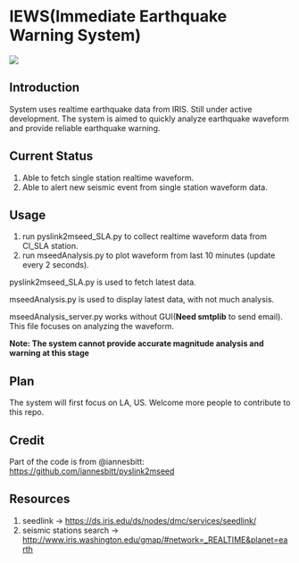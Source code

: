 # IEWS(Immediate Earthquake Warning System)
![](https://img.shields.io/badge/Python-3.6-blue.svg)

## Introduction
System uses realtime earthquake data from IRIS. Still under active development.
The system is aimed to quickly analyze earthquake waveform and provide reliable earthquake warning.

## Current Status
1. Able to fetch single station realtime waveform.
2. Able to alert new seismic event from single station waveform data.

## Usage
1. run pyslink2mseed_SLA.py to collect realtime waveform data from CI_SLA station.
2. run mseedAnalysis.py to plot waveform from last 10 minutes (update every 2 seconds).

pyslink2mseed_SLA.py is used to fetch latest data.

mseedAnalysis.py is used to display latest data, with not much analysis.

mseedAnalysis_server.py works without GUI(<strong>Need smtplib</strong> to send email). This file focuses on analyzing the waveform.

<strong>Note: The system cannot provide accurate magnitude analysis and warning at this stage</strong>

## Plan
The system will first focus on LA, US. Welcome more people to contribute to this repo.

## Credit
Part of the code is from @iannesbitt: https://github.com/iannesbitt/pyslink2mseed

## Resources
1. seedlink -> https://ds.iris.edu/ds/nodes/dmc/services/seedlink/
2. seismic stations search -> http://www.iris.washington.edu/gmap/#network=_REALTIME&planet=earth
